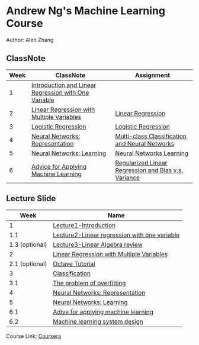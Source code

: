 # Andrew Ng's Machine Learning Course  

Author: Alen Zhang

## ClassNote

| Week | ClassNote                                                 | Assignment              |
| ---- | --------------------------------------------------------- | ----------------------- |
| 1    | [Introduction and Linear Regression with One Variable][1] |                         |
| 2    | [Linear Regression with Multiple Variables][2]            | [Linear Regression][1a] |
| 3    | [Logistic Regression][3]            |[Logistic Regression][2a]    |
| 4    | [Neural Networks: Representation][4]            |[Multi-class Classification and Neural Networks][3a]    |
| 5    | [Neural Networks: Learning][5]            |[Neural Networks Learning][4a]    |
| 6   | [Advice for Applying Machine Learning][6] |[Regularized Linear Regression and Bias v.s. Variance][5a]    |

## 

## Lecture Slide

| Week           | Name                                         |
| -------------- | -------------------------------------------- |
| 1              | [Lecture1-Introduction][1l]                        |
| 1.1            | [Lecture2-Linear regression with one variable][1.1l] |
| 1.3 (optional) | [Lecture3-Linear Algebra review][1.2l]               |
| 2              | [Linear Regression with Multiple Variables][2l]      |
| 2.1 (optional) | [Octave Tutorial][2.1l]      |
| 3 | [Classification][3l]      |
| 3.1 | [The problem of overfitting][3.1l]      |
| 4 | [Neural Networks: Representation][4l]      |
| 5 | [Neural Networks: Learning][5l]      |
| 6.1 | [Adive for applying machine learning][6l]      |
| 6.2 | [Machine learning system design][6.1l]      |


Course Link: [Coursera](https://www.coursera.org/learn/machine-learning/home/welcome)



[1]:./Week1/ClassNote-Week1.md
[2]:./Week2/ClassNote-Week2.md
[3]:./Week3/ClassNote-Week3.md
[4]:./Week4/ClassNote-Week4.md
[5]:./Week5/ClassNote-Week5.md
[6]:./Week6/ClassNote-Week6.md

[1l]:./LectureSlide/Lecture1-Introduction.pdf
[1.1l]:./LectureSlide/Lecture2-Linear%20regression%20with%20one%20variable.pdf
[1.2l]:./LectureSlide/Lecture3-Linear%20Algebra%20review(optional).pdf
[2l]:./LectureSlide/Lecture4-Multivariate%20Linear%20Regression.pdf
[2.1l]:./LectureSlide/Lecture5-OctaveTutorial.pdf
[3l]:./LectureSlide/Lecture6-Classification
[3.1l]:/LectureSlide/Lecture7-The%20problem%20of%20overfitting.pdf
[4l]:./LectureSlide/Lecture8-Non%20linear%20hypotheses.pdf
[5l]:./LectureSlide/Lecture9-Neural%20Networks.pdf
[6l]:./LectureSlide/Lecture10-Advice%20for%20applying%20machine%20learning.pdf
[6.1l]:./LectureSlide/Lecture11-Machine%20Learning%20design.pdf


[1a]:./Assignment/machine-learning-ex1/ex1
[2a]:./Assignment/machine-learning-ex2/ex2
[3a]:./Assignment/machine-learning-ex3/ex3
[4a]:./Assignment/machine-learning-ex4/ex4
[5a]:./Assignment/machine-learning-ex5/ex5


